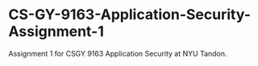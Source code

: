 # CS-GY-9163-Application-Security-Assignment-1
Assignment 1 for CSGY 9163 Application Security at NYU Tandon.
